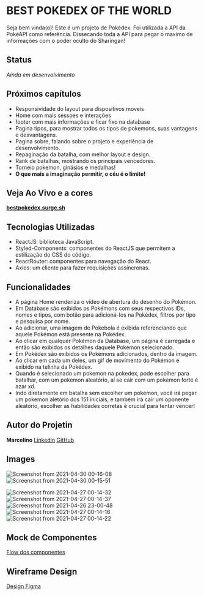 # BEST POKEDEX OF THE WORLD

Seja bem vinda(o)!
Este é um projeto de Pokédex. Foi utilizada a API da PokéAPI como referência.
Dissecando toda a API para pegar o maximo de informações com o poder oculto do Sharingan!

## Status

_Ainda em desenvolvimento_

## Próximos capítulos

- Responsividade do layout para dispositivos moveis
- Home com mais sessoes e interações
- footer com mais informações e ficar fixo na database
- Pagina tipos, para mostrar todos os tipos de pokemons, suas vantagens e desvantagens.
- Pagina sobre, falando sobre o projeto e experiência de desenvolvimento.
- Repaginação da batalha, com melhor layout e design.
- Rank de batalhas, mostrando os principais vencedores.
- Torneio pokemon, ginásios e medalhas!
- **O que mais a imaginação permitir, o céu é o limite!**

## Veja Ao Vivo e a cores

**[bestpokedex.surge.sh](https://bestpokedex.surge.sh)**

## Tecnologias Utilizadas

- ReactJS: biblioteca JavaScript.
- Styled-Components: componentes do ReactJS que permitem a estilização do CSS do código.
- ReactRouter: componentes para navegação do React.
- Axios: um cliente para fazer requisições assíncronas.

## Funcionalidades

- A página Home renderiza o vídeo de abertura do desenho do Pokémon.
- Em Database são exibidos os Pokémons com seus respectivos IDs, nomes e tipos, com botão para adicioná-los na Pokédex, filtros por tipo e pesquisa por nome.
- Ao adicionar, uma imagem de Pokebola é exibida referenciando que aquele Pokémon está presente na Pokédex.
- Ao clicar em qualquer Pokémon da Database, um página é carregada e então são exibidos os detalhes daquele Pokémon selecionado.
- Em Pokédex são exibidos os Pokémons adicionados, dentro da imagem.
- Ao clicar em cada um deles, um gif de movimento do Pokémon é exibido na telinha da Pokédex.
- Quando é selecionado um pokemon na pokedex, pode escolher para batalhar, com um pokemon aleatório, aí se cair com um pokemon forte é azar xd.
- Indo diretamente em batalha sem escolher um pokemon, você irá pegar um pokemon aletório dos 151 iniciais, e também irá cair um oponente aleatório, escolher as habilidades corretas é crucial para tentar vencer!

## Autor do Projetin

**Marcelino**
[Linkedin](https://www.linkedin.com/in/marcelinosandroni/)
[GitHub](https://github.com/marcelinosandroni)

## Images

![Screenshot from 2021-04-30 00-16-08](https://user-images.githubusercontent.com/7757352/116644338-796faa00-a949-11eb-8595-ce36f75c7964.png)
![Screenshot from 2021-04-30 00-15-51](https://user-images.githubusercontent.com/7757352/116644341-7bd20400-a949-11eb-9744-0e5fd7ff87f0.png)

![Screenshot from 2021-04-27 00-14-32](https://user-images.githubusercontent.com/7757352/116179468-c8b99e80-a6ed-11eb-803d-b404213e7ca1.png)
![Screenshot from 2021-04-27 00-14-37](https://user-images.githubusercontent.com/7757352/116179471-cc4d2580-a6ed-11eb-8f8d-c4735bca8718.png)
![Screenshot from 2021-04-26 23-00-48](https://user-images.githubusercontent.com/7757352/116179443-be97a000-a6ed-11eb-9cdb-7087c8e35e0b.png)
![Screenshot from 2021-04-27 00-14-16](https://user-images.githubusercontent.com/7757352/116179452-c2c3bd80-a6ed-11eb-809d-f69078690597.png)
![Screenshot from 2021-04-27 00-14-22](https://user-images.githubusercontent.com/7757352/116179455-c5beae00-a6ed-11eb-87a5-95dec5880e97.png)

## Mock de Componentes

[Flow dos componentes](https://whimsical.com/pokedex-78Kr2UVCACKbNZKuoMLqqp)

## Wireframe Design

[Design Figma](https://www.figma.com/proto/CrM78q7Euv4Qnquzuzk577/Pokedex?node-id=11%3A4&scaling=min-zoom&page-id=0%3A1)
